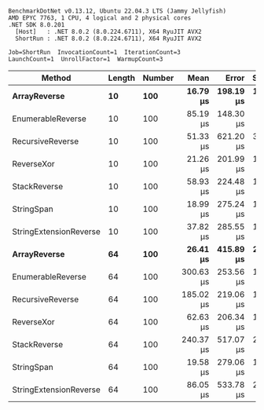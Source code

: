 ```

BenchmarkDotNet v0.13.12, Ubuntu 22.04.3 LTS (Jammy Jellyfish)
AMD EPYC 7763, 1 CPU, 4 logical and 2 physical cores
.NET SDK 8.0.201
  [Host]   : .NET 8.0.2 (8.0.224.6711), X64 RyuJIT AVX2
  ShortRun : .NET 8.0.2 (8.0.224.6711), X64 RyuJIT AVX2

Job=ShortRun  InvocationCount=1  IterationCount=3  
LaunchCount=1  UnrollFactor=1  WarmupCount=3  

```
| Method                 | Length | Number | Mean      | Error     | StdDev    | Median    | Min        | Max       | Allocated |
|----------------------- |------- |------- |----------:|----------:|----------:|----------:|-----------:|----------:|----------:|
| **ArrayReverse**           | **10**     | **100**    |  **16.79 μs** | **198.19 μs** | **10.863 μs** |  **10.63 μs** |  **10.409 μs** |  **29.33 μs** |  **10.09 KB** |
| EnumerableReverse      | 10     | 100    |  85.19 μs | 148.30 μs |  8.129 μs |  83.58 μs |  77.975 μs |  94.00 μs |  25.72 KB |
| RecursiveReverse       | 10     | 100    |  51.33 μs | 621.20 μs | 34.050 μs |  36.27 μs |  27.400 μs |  90.31 μs |  56.97 KB |
| ReverseXor             | 10     | 100    |  21.26 μs | 201.99 μs | 11.072 μs |  15.24 μs |  14.497 μs |  34.03 μs |  10.09 KB |
| StackReverse           | 10     | 100    |  58.93 μs | 224.48 μs | 12.304 μs |  56.09 μs |  48.291 μs |  72.41 μs |  31.19 KB |
| StringSpan             | 10     | 100    |  18.99 μs | 275.24 μs | 15.087 μs |  10.67 μs |   9.898 μs |  36.41 μs |   5.41 KB |
| StringExtensionReverse | 10     | 100    |  37.82 μs | 285.55 μs | 15.652 μs |  29.39 μs |  28.202 μs |  55.88 μs |  28.84 KB |
| **ArrayReverse**           | **64**     | **100**    |  **26.41 μs** | **415.89 μs** | **22.797 μs** |  **13.82 μs** |  **12.680 μs** |  **52.72 μs** |  **30.41 KB** |
| EnumerableReverse      | 64     | 100    | 300.63 μs | 253.56 μs | 13.899 μs | 299.04 μs | 287.592 μs | 315.25 μs |  59.31 KB |
| RecursiveReverse       | 64     | 100    | 185.02 μs | 219.06 μs | 12.008 μs | 184.62 μs | 173.222 μs | 197.23 μs | 710.88 KB |
| ReverseXor             | 64     | 100    |  62.63 μs | 206.34 μs | 11.310 μs |  61.30 μs |  52.051 μs |  74.55 μs |  30.41 KB |
| StackReverse           | 64     | 100    | 240.37 μs | 517.07 μs | 28.343 μs | 240.30 μs | 212.066 μs | 268.75 μs |  88.22 KB |
| StringSpan             | 64     | 100    |  19.58 μs | 279.06 μs | 15.296 μs |  10.77 μs |  10.720 μs |  37.24 μs |  15.56 KB |
| StringExtensionReverse | 64     | 100    |  86.05 μs | 533.78 μs | 29.258 μs |  69.80 μs |  68.517 μs | 119.82 μs |  68.69 KB |
